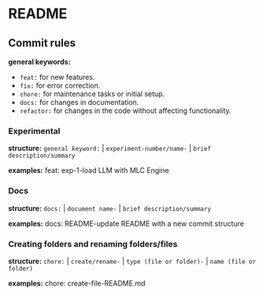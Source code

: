 # README
## Commit rules
__general keywords:__
- `feat:` for new features.
- `fix:` for error correction.
- `chore:` for maintenance tasks or initial setup.
- `docs:` for changes in documentation.
- `refactor:` for changes in the code without affecting functionality.

### Experimental
__structure:__
`general keyword:` | `experiment-number/name-` | `brief description/summary`

__examples:__
feat: exp-1-load LLM with MLC Engine


### Docs
__structure:__
`docs:` | `document name-` | `brief description/summary`

__examples:__
docs: README-update README with a new commit structure


### Creating folders and renaming folders/files
__structure:__
`chore:` | `create/rename-` | `type (file or folder)-` | `name (file or folder)`

__examples:__
chore: create-file-README.md



